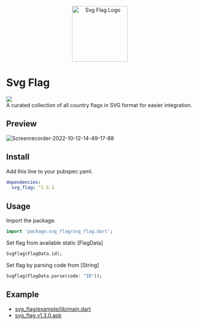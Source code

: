 <p align="center">
  <img src="https://user-images.githubusercontent.com/45191605/272771716-70c922b2-59c3-4236-ad83-0ac8c6715ca2.png" alt="Svg Flag Logo" width="150">
</p>

# Svg Flag

<a href='https://pub.dev/packages/svg_flag'><img src='https://img.shields.io/pub/v/svg_flag.svg?logo=flutter&color=blue&style=flat-square'/></a></br>
A curated collection of all country flags in SVG format for easier integration.

## Preview

![Screenrecorder-2022-10-12-14-49-17-88](https://user-images.githubusercontent.com/45191605/196086298-afef0dee-9370-4f90-a43c-511890577728.gif)

## Install

Add this line to your pubspec.yaml.

```yaml
dependencies:
  svg_flag: ^1.5.1
```

## Usage

Import the package.

```dart
import 'package:svg_flag/svg_flag.dart';
```

Set flag from available static [FlagData]

```dart
SvgFlag(FlagData.id);
```

Set flag by parsing code from [String]

```dart
SvgFlag(FlagData.parse(code: "ID"));
```

## Example

- <a href="https://github.com/Nialixus/svg_flag/blob/main/example/lib/main.dart">svg_flag/example/lib/main.dart</a>
- <a href="https://github.com/Nialixus/svg_flag/releases/tag/svg_flag-v1.3.0">svg_flag v1.3.0.apk</a>
